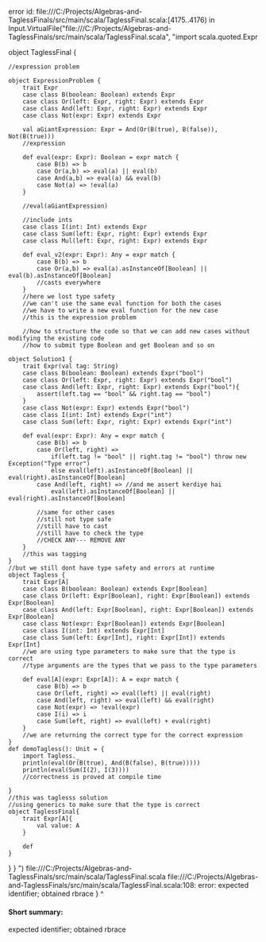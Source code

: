 error id: file:///C:/Projects/Algebras-and-TaglessFinals/src/main/scala/TaglessFinal.scala:[4175..4176) in Input.VirtualFile("file:///C:/Projects/Algebras-and-TaglessFinals/src/main/scala/TaglessFinal.scala", "import scala.quoted.Expr

object TaglessFinal {

    //expression problem

    object ExpressionProblem {
        trait Expr
        case class B(boolean: Boolean) extends Expr
        case class Or(left: Expr, right: Expr) extends Expr
        case class And(left: Expr, right: Expr) extends Expr
        case class Not(expr: Expr) extends Expr

        val aGiantExpression: Expr = And(Or(B(true), B(false)), Not(B(true))) 
        //expression 

        def eval(expr: Expr): Boolean = expr match {
            case B(b) => b
            case Or(a,b) => eval(a) || eval(b)
            case And(a,b) => eval(a) && eval(b)
            case Not(a) => !eval(a)
        }

        //eval(aGiantExpression)

        //include ints 
        case class I(int: Int) extends Expr
        case class Sum(left: Expr, right: Expr) extends Expr
        case class Mul(left: Expr, right: Expr) extends Expr

        def eval_v2(expr: Expr): Any = expr match {
            case B(b) => b
            case Or(a,b) => eval(a).asInstanceOf[Boolean] || eval(b).asInstanceOf[Boolean]
            //casts everywhere
        }
        //here we lost type safety
        //we can't use the same eval function for both the cases
        //we have to write a new eval function for the new case
        //this is the expression problem

        //how to structure the code so that we can add new cases without modifying the existing code
        //how to submit type Boolean and get Boolean and so on 

    object Solution1 {
        trait Expr(val tag: String)
        case class B(boolean: Boolean) extends Expr("bool")
        case class Or(left: Expr, right: Expr) extends Expr("bool") 
        case class And(left: Expr, right: Expr) extends Expr("bool"){
            assert(left.tag == "bool" && right.tag == "bool")
        }
        case class Not(expr: Expr) extends Expr("bool")
        case class I(int: Int) extends Expr("int")
        case class Sum(left: Expr, right: Expr) extends Expr("int")

        def eval(expr: Expr): Any = expr match {
            case B(b) => b
            case Or(left, right) => 
                if(left.tag != "bool" || right.tag != "bool") throw new Exception("Type error")
                else eval(left).asInstanceOf[Boolean] || eval(right).asInstanceOf[Boolean]
            case And(left, right) => //and me assert kerdiye hai
                eval(left).asInstanceOf[Boolean] || eval(right).asInstanceOf[Boolean]

            //same for other cases
            //still not type safe
            //still have to cast
            //still have to check the type
            //CHECK ANY--- REMOVE ANY
        }
        //this was tagging
    }
    //but we still dont have type safety and errors at runtime
    object Tagless {
        trait Expr[A]
        case class B(boolean: Boolean) extends Expr[Boolean]
        case class Or(left: Expr[Boolean], right: Expr[Boolean]) extends Expr[Boolean]
        case class And(left: Expr[Boolean], right: Expr[Boolean]) extends Expr[Boolean]
        case class Not(expr: Expr[Boolean]) extends Expr[Boolean]
        case class I(int: Int) extends Expr[Int]
        case class Sum(left: Expr[Int], right: Expr[Int]) extends Expr[Int]
        //we are using type parameters to make sure that the type is correct
        //type arguments are the types that we pass to the type parameters

        def eval[A](expr: Expr[A]): A = expr match {
            case B(b) => b
            case Or(left, right) => eval(left) || eval(right)
            case And(left, right) => eval(left) && eval(right)
            case Not(expr) => !eval(expr)
            case I(i) => i
            case Sum(left, right) => eval(left) + eval(right)
        }
        //we are returning the correct type for the correct expression
    }
    def demoTagless(): Unit = {
        import Tagless._
        println(eval(Or(B(true), And(B(false), B(true)))))
        println(eval(Sum(I(2), I(3))))
        //correctness is proved at compile time

    }
    //this was taglesss solution
    //using generics to make sure that the type is correct
    object TaglessFinal{
        trait Expr[A]{
            val value: A
        }

        def 
    }
}
}
")
file:///C:/Projects/Algebras-and-TaglessFinals/src/main/scala/TaglessFinal.scala
file:///C:/Projects/Algebras-and-TaglessFinals/src/main/scala/TaglessFinal.scala:108: error: expected identifier; obtained rbrace
    }
    ^
#### Short summary: 

expected identifier; obtained rbrace